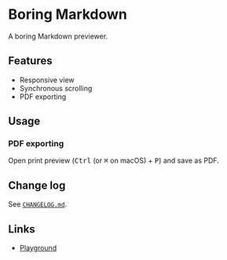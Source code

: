# Boring Markdown

A boring Markdown previewer.

## Features

- Responsive view
- Synchronous scrolling
- PDF exporting

## Usage

### PDF exporting

Open print preview (<kbd>Ctrl</kbd> (or <kbd>⌘</kbd> on macOS) + <kbd>P</kbd>) and save as PDF.

## Change log

See [`CHANGELOG.md`](./CHANGELOG.md).

## Links

- [Playground](https://boring.wang/markdown/)

